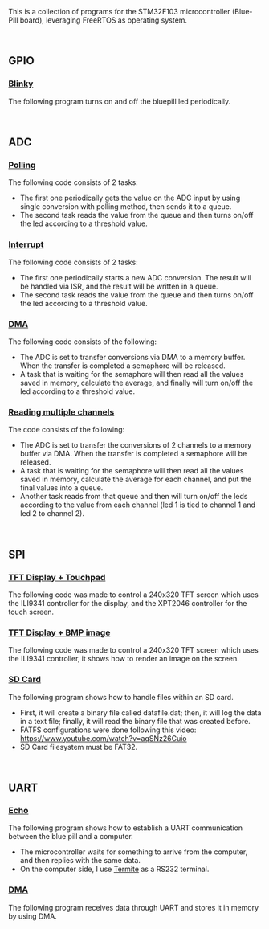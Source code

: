 This is a collection of programs for the STM32F103 microcontroller (Blue-Pill board), leveraging FreeRTOS as operating system.

<br>

## GPIO

### [Blinky](https://github.com/fabimass/stm32f103-freertos/tree/main/gpio/gpio_blinky)

The following program turns on and off the bluepill led periodically.

<br>

## ADC

### [Polling](https://github.com/fabimass/stm32f103-freertos/tree/main/adc/adc_poll)

The following code consists of 2 tasks:
- The first one periodically gets the value on the ADC input by using single conversion with polling method, then sends it to a queue.
- The second task reads the value from the queue and then turns on/off the led according to a threshold value.

### [Interrupt](https://github.com/fabimass/stm32f103-freertos/tree/main/adc/adc_isr)

The following code consists of 2 tasks:
- The first one periodically starts a new ADC conversion. The result will be handled via ISR, and the result will be written in a queue.
- The second task reads the value from the queue and then turns on/off the led according to a threshold value.

### [DMA](https://github.com/fabimass/stm32f103-freertos/tree/main/adc/adc_dma)

The following code consists of the following:
- The ADC is set to transfer conversions via DMA to a memory buffer. When the transfer is completed a semaphore will be released.
- A task that is waiting for the semaphore will then read all the values saved in memory, calculate the average, and finally will turn on/off the led according to a threshold value.

### [Reading multiple channels](https://github.com/fabimass/stm32f103-freertos/tree/main/adc/adc_mult)

The code consists of the following:
- The ADC is set to transfer the conversions of 2 channels to a memory buffer via DMA. When the transfer is completed a semaphore will be released.
- A task that is waiting for the semaphore will then read all the values saved in memory, calculate the average for each channel, and put the final values into a queue.
- Another task reads from that queue and then will turn on/off the leds according to the value from each channel (led 1 is tied to channel 1 and led 2 to channel 2).

<br>

## SPI

### [TFT Display + Touchpad](https://github.com/fabimass/stm32f103-freertos/tree/main/spi/tft_display_tactile)

The following code was made to control a 240x320 TFT screen which uses the ILI9341 controller for the display, and the XPT2046 controller for the touch screen.

### [TFT Display + BMP image](https://github.com/fabimass/stm32f103-freertos/tree/main/spi/tft_display_image)

The following code was made to control a 240x320 TFT screen which uses the ILI9341 controller, it shows how to render an image on the screen.

### [SD Card](https://github.com/fabimass/stm32f103-freertos/tree/main/spi/sd_card)

The following program shows how to handle files within an SD card.
- First, it will create a binary file called datafile.dat; then, it will log the data in a text file; finally, it will read the binary file that was created before.
- FATFS configurations were done following this video: https://www.youtube.com/watch?v=aqSNz26Cuio
- SD Card filesystem must be FAT32.

<br>

## UART

### [Echo](https://github.com/fabimass/stm32f103-freertos/tree/main/uart/uart_pc)

The following program shows how to establish a UART communication between the blue pill and a computer. 
- The microcontroller waits for something to arrive from the computer, and then replies with the same data.
- On the computer side, I use [Termite](https://www.compuphase.com/software_termite.htm) as a RS232 terminal.

### [DMA](https://github.com/fabimass/stm32f103-freertos/tree/main/uart/uart_dma)

The following program receives data through UART and stores it in memory by using DMA.
